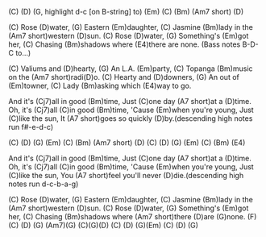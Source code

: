(C) (D) (G, highlight d-c [on B-string] to) (Em) (C) (Bm) (Am7 short) (D)

(C) Rose (D)water,
(G) Eastern (Em)daughter,
(C) Jasmine (Bm)lady in the (Am7 short)western (D)sun.
(C) Rose (D)water,
(G) Something's (Em)got her,
(C) Chasing (Bm)shadows where (E4)there are none. (Bass notes B-D-C to…)

(C) Valiums and (D)hearty,
(G) An L.A. (Em)party,
(C) Topanga (Bm)music on the (Am7 short)radi(D)o.
(C) Hearty and (D)downers,
(G) An out of (Em)towner,
(C) Lady (Bm)asking which (E4)way to go.

And it's (Cj7)all in good (Bm)time,
Just (C)one day (A7 short)at a (D)time.
Oh, it's (Cj7)all (C)in good (Bm)time,
'Cause (Em)when you're young,
Just (C)like the sun,
It (A7 short)goes so quickly (D)by.(descending high notes run f#-e-d-c)

(C) (D) (G) (Em) (C) (Bm) (Am7 short) (D) (C) (D) (G) (Em) (C) (Bm) (E4)

And it's (Cj7)all in good (Bm)time,
Just (C)one day (A7 short)at a (D)time.
Oh, it's (Cj7)all (C)in good (Bm)time,
'Cause (Em)when you're young,
Just (C)like the sun,
You (A7 short)feel you'll never (D)die.(descending high notes run d-c-b-a-g)

(C) Rose (D)water,
(G) Eastern (Em)daughter,
(C) Jasmine (Bm)lady in the (Am7 short)western (D)sun.
(C) Rose (D)water,
(G) Something's (Em)got her,
(C) Chasing (Bm)shadows where (Am7 short)there (D)are (G)none.
(F) (C) (D) (G) (Am7)(G) (C)(G)(D) (C) (D) (G)(Em) (C) (D) (G)
